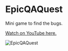 # EpicQAQuest
 Mini game to find the bugs.

[Watch on YouTube here.](https://www.youtube.com/@LaceyLC)
 
![EpicQAQuest](https://github.com/user-attachments/assets/a2bc2053-22a1-44c4-acfa-20310f66cea0)
